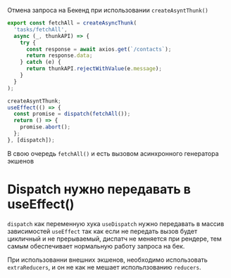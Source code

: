 Отмена запроса на Бекенд при использовании `createAsyntThunk()`

```js
export const fetchAll = createAsyncThunk(
  'tasks/fetchAll',
  async (_, thunkAPI) => {
    try {
      const response = await axios.get(`/contacts`);
      return response.data;
    } catch (e) {
      return thunkAPI.rejectWithValue(e.message);
    }
  }
);
```

```js
createAsyntThunk;
useEffect(() => {
  const promise = dispatch(fetchAll());
  return () => {
    promise.abort();
  };
}, [dispatch]);
```

В свою очередь `fetchAll()` и есть вызовом асинхронного генератора экшенов

# Dispatch нужно передавать в useEffect()

`dispatch` как переменную хука `useDispatch` нужно передавать в массив
зависимостей `useEffect` так как если не передать вызов будет цикличный и не
прерываемый, диспатч не меняется при рендере, тем самым обеспечивает нормальную
работу запроса на бек.

При использованни внешних экшенов, необходимо использовать `extraReducers`, и он
не как не мешает испольлзованию `reducers`.

